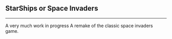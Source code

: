 ## StarShips or Space Invaders
----------------------------------------------------------------
A very much work in progress
A remake of the classic space invaders game.